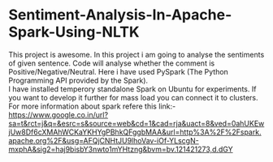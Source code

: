 # Sentiment-Analysis-In-Apache-Spark-Using-NLTK
This project is awesome. In this project i am going to analyse the sentiments of given sentence. Code will analyse whether the comment is Positive/Negative/Neutral. 
Here i have used PySpark (The Python Programming API provided by the Spark).<br>
I have installed temperory standalone Spark on Ubuntu for experiments. If you want to develop it further for mass load you can connect it to clusters.<br>
For more information about spark refere this link:-
https://www.google.co.in/url?sa=t&rct=j&q=&esrc=s&source=web&cd=1&cad=rja&uact=8&ved=0ahUKEwjUw8Df6cXMAhWCKaYKHYgPBhkQFggbMAA&url=http%3A%2F%2Fspark.apache.org%2F&usg=AFQjCNHtJU9lhoVav-iOf-YLscgN-mxphA&sig2=haj9bisbY3nwto1mYHtzng&bvm=bv.121421273,d.dGY
